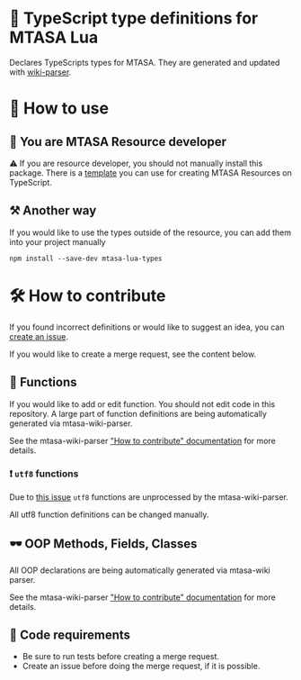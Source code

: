 # 🎩 TypeScript type definitions for MTASA Lua

Declares TypeScripts types for MTASA. They are generated and updated with
[wiki-parser](https://github.com/mtasa-typescript/mtasa-wiki-parser).

# 🎈 How to use

## 💎 You are MTASA Resource developer

⚠ If you are resource developer, you should not manually install this package.
There is a [template](https://github.com/mtasa-typescript/resource-boilerplate)
you can use for creating MTASA Resources on TypeScript.

## ⚒ Another way

If you would like to use the types outside of the resource,
you can add them into your project manually

```shell
npm install --save-dev mtasa-lua-types
```

# 🛠 How to contribute

If you found incorrect definitions or would like to suggest an idea, you can
[create an issue](https://github.com/mtasa-typescript/mtasa-lua-types/issues).

If you would like to create a merge request, see the content below.

## 🎇 Functions

If you would like to add or edit function. You should not edit code in this repository.
A large part of function definitions are being automatically generated via mtasa-wiki-parser.

See the mtasa-wiki-parser ["How to contribute" documentation](https://github.com/mtasa-typescript/mtasa-wiki-parser#connect-dump-repository)
for more details.

### ❗ `utf8` functions

Due to [this issue](https://github.com/mtasa-typescript/mtasa-wiki-parser/issues/31) `utf8`
functions are unprocessed by the mtasa-wiki-parser.

All utf8 function definitions can be changed manually.

## 🕶 OOP Methods, Fields, Classes

All OOP declarations are being automatically generated via mtasa-wiki parser.

See the mtasa-wiki-parser ["How to contribute" documentation](https://github.com/mtasa-typescript/mtasa-wiki-parser#connect-dump-repository)
for more details.

## 🔁 Code requirements

- Be sure to run tests before creating a merge request.
- Create an issue before doing the merge request, if it is possible.


